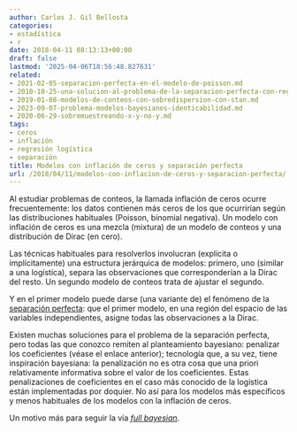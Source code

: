 ```yaml
---
author: Carlos J. Gil Bellosta
categories:
- estadística
- r
date: 2018-04-11 08:13:13+00:00
draft: false
lastmod: '2025-04-06T18:56:48.827631'
related:
- 2021-02-05-separacion-perfecta-en-el-modelo-de-poisson.md
- 2010-10-25-una-solucion-al-problema-de-la-separacion-perfecta-con-regresiones-logisticas.md
- 2019-01-08-modelos-de-conteos-con-sobredispersion-con-stan.md
- 2023-09-07-problema-modelos-bayesianos-identicabilidad.md
- 2020-06-29-sobremuestreando-x-y-no-y.md
tags:
- ceros
- inflación
- regresión logística
- separación
title: Modelos con inflación de ceros y separación perfecta
url: /2018/04/11/modelos-con-inflacion-de-ceros-y-separacion-perfecta/
---
```


Al estudiar problemas de conteos, la llamada inflación de ceros ocurre frecuentemente: los datos contienen más ceros de los que  ocurrirían según las distribuciones habituales (Poisson, binomial negativa). Un modelo con inflación de ceros es una mezcla (mixtura) de un modelo de conteos y una distribución de Dirac (en cero).

Las técnicas habituales para resolverlos involucran (explícita o implícitamente) una estructura jerárquica de modelos: primero, uno (similar a una logística), separa las observaciones que corresponderían a la Dirac del resto. Un segundo modelo de conteos trata de ajustar el segundo.

Y en el primer modelo puede darse (una variante de) el fenómeno de la [separación perfecta](https://www.datanalytics.com/2010/10/25/una-solucion-al-problema-de-la-separacion-perfecta-con-regresiones-logisticas/): que el primer modelo, en una región del espacio de las variables independientes, asigne todas las observaciones a la Dirac.

Existen muchas soluciones para el problema de la separación perfecta, pero todas las que conozco remiten al planteamiento bayesiano: penalizar los coeficientes (véase el enlace anterior); tecnología que, a su vez, tiene inspiración bayesiana: la penalización no es otra cosa que una priori relativamente informativa sobre el valor de los coeficientes. Estas penalizaciones de coeficientes en el caso más conocido de la logística están implementadas por doquier. No así para los modelos más específicos y menos habituales de los modelos con la inflación de ceros.

Un motivo más para seguir la vía [_full bayesian_](https://github.com/stan-dev/example-models/blob/master/BPA/Ch.12/12.3.2_Zero-Inflated.R).